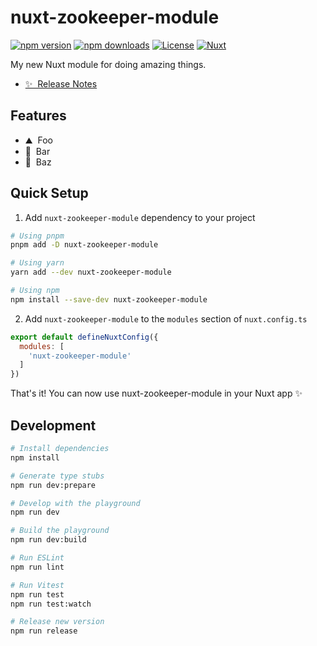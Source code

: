 <!--
Get your module up and running quickly.

Find and replace all on all files (CMD+SHIFT+F):
- Name: nuxt-zookeeper-module
- Package name: nuxt-zookeeper-module
- Description: My new Nuxt module
-->

# nuxt-zookeeper-module

[![npm version][npm-version-src]][npm-version-href]
[![npm downloads][npm-downloads-src]][npm-downloads-href]
[![License][license-src]][license-href]
[![Nuxt][nuxt-src]][nuxt-href]

My new Nuxt module for doing amazing things.

- [✨ &nbsp;Release Notes](/CHANGELOG.md)
<!-- - [🏀 Online playground](https://stackblitz.com/github/your-org/nuxt-zookeeper-module?file=playground%2Fapp.vue) -->
<!-- - [📖 &nbsp;Documentation](https://example.com) -->

## Features

<!-- Highlight some of the features your module provide here -->
- ⛰ &nbsp;Foo
- 🚠 &nbsp;Bar
- 🌲 &nbsp;Baz

## Quick Setup

1. Add `nuxt-zookeeper-module` dependency to your project

```bash
# Using pnpm
pnpm add -D nuxt-zookeeper-module

# Using yarn
yarn add --dev nuxt-zookeeper-module

# Using npm
npm install --save-dev nuxt-zookeeper-module
```

2. Add `nuxt-zookeeper-module` to the `modules` section of `nuxt.config.ts`

```js
export default defineNuxtConfig({
  modules: [
    'nuxt-zookeeper-module'
  ]
})
```

That's it! You can now use nuxt-zookeeper-module in your Nuxt app ✨

## Development

```bash
# Install dependencies
npm install

# Generate type stubs
npm run dev:prepare

# Develop with the playground
npm run dev

# Build the playground
npm run dev:build

# Run ESLint
npm run lint

# Run Vitest
npm run test
npm run test:watch

# Release new version
npm run release
```

<!-- Badges -->
[npm-version-src]: https://img.shields.io/npm/v/nuxt-zookeeper-module/latest.svg?style=flat&colorA=18181B&colorB=28CF8D
[npm-version-href]: https://npmjs.com/package/nuxt-zookeeper-module

[npm-downloads-src]: https://img.shields.io/npm/dm/nuxt-zookeeper-module.svg?style=flat&colorA=18181B&colorB=28CF8D
[npm-downloads-href]: https://npmjs.com/package/nuxt-zookeeper-module

[license-src]: https://img.shields.io/npm/l/nuxt-zookeeper-module.svg?style=flat&colorA=18181B&colorB=28CF8D
[license-href]: https://npmjs.com/package/nuxt-zookeeper-module

[nuxt-src]: https://img.shields.io/badge/Nuxt-18181B?logo=nuxt.js
[nuxt-href]: https://nuxt.com
